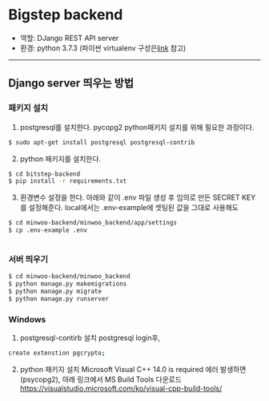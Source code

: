 # Bigstep backend

* 역할: DJango REST API server
* 환경: python 3.7.3 (파이썬 virtualenv 구성은[link](https://beomi.github.io/2016/12/28/HowToSetup-Virtualenv-VirtualenvWrapper/) 참고)
---

## Django server 띄우는 방법

### 패키지 설치

1. postgresql를 설치한다. pycopg2 python패키지 설치를 위해 필요한 과정이다.
```bash
$ sudo apt-get install postgresql postgresql-contrib
```
2. python 패키지를 설치한다.
```bash
$ cd bitstep-backend
$ pip install -r requirements.txt
```
3. 환경변수 설정을 한다. 아래와 같이 .env 파일 생성 후 임의로 만든 SECRET KEY를 설정해준다. local에서는 .env-example에 셋팅된 값을 그대로 사용해도
```bash
$ cd minwoo-backend/minwoo_backend/app/settings
$ cp .env-example .env
```
```vim
```

### 서버 띄우기
```bash
$ cd minwoo-backend/minwoo_backend
$ python manage.py makemigrations
$ python manage.py migrate
$ python manage.py runserver
```

### Windows
1. postgresql-contirb 설치
postgresql login후,
```bash
create extenstion pgcrypto;
```
2. python 패키지 설치
Microsoft Visual C++ 14.0 is required 에러 발생하면(psycopg2),
아래 링크에서 MS Build Tools 다운로드
https://visualstudio.microsoft.com/ko/visual-cpp-build-tools/
